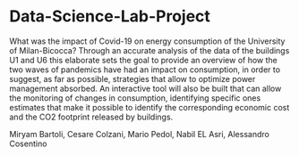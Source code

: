 # Data-Science-Lab-Project

What was the impact of Covid-19 on energy consumption
of the University of Milan-Bicocca?
Through an accurate analysis of the data of the
buildings U1 and U6 this elaborate sets the goal
to provide an overview of how the two waves of
pandemics have had an impact on consumption, in order
to suggest, as far as possible, strategies that
allow to optimize power management
absorbed. An interactive tool will also be built
that can allow the monitoring of
changes in consumption, identifying specific ones
estimates that make it possible to identify the corresponding economic cost and the CO2 footprint released by
buildings.

Miryam Bartoli, Cesare Colzani, Mario Pedol, Nabil  EL Asri, Alessandro Cosentino
